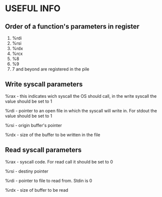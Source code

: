 # USEFUL INFO

## Order of a function's parameters in register
1. %rdi
2. %rsi
3. %rdx
4. %rcx
5. %8
6. %9
7. 7 and beyond are registered in the pile

## Write syscall parameters

%rax - this indicates wich syscall the OS should call, in the write syscall the
value should be set to 1

%rdi - pointer to an open file in which the syscall will write in. For stdout the
value should be set to 1

%rsi - origin buffer's pointer

%rdx - size of the buffer to be written in the file

## Read syscall parameters

%rax - syscall code. For read call it should be set to 0

%rsi - destiny pointer

%rdi - pointer to file to read from. Stdin is 0

%rdx - size of buffer to be read
